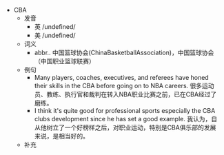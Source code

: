 - CBA
  - 发音
    - 英 /undefined/
    - 美 /undefined/
  - 词义
    - abbr.. 中国篮球协会(ChinaBasketballAssociation)，中国篮球协会（中国职业篮球联赛）
  - 例句
    - Many players, coaches, executives, and referees have honed their skills in the CBA before going on to NBA careers. 很多运动员、教练、执行官和裁判在转入NBA职业比赛之前，已在CBA经过了磨练。
    - I think it's quite good for professional sports especially the CBA clubs development since he has set a good example. 我认为，自从他树立了一个好榜样之后，对职业运动，特别是CBA俱乐部的发展来说，是相当好的。
  - 补充